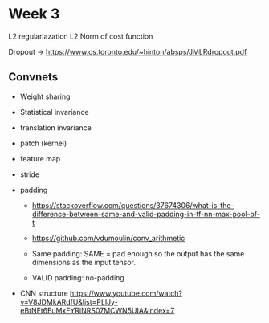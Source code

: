 # Week 3

L2 regulariazation
L2 Norm of cost function

Dropout -> https://www.cs.toronto.edu/~hinton/absps/JMLRdropout.pdf

## Convnets

- Weight sharing
- Statistical invariance
- translation invariance

- patch (kernel)
- feature map
- stride
- padding 
	- https://stackoverflow.com/questions/37674306/what-is-the-difference-between-same-and-valid-padding-in-tf-nn-max-pool-of-t 
	- https://github.com/vdumoulin/conv_arithmetic

	- Same padding: SAME = pad enough so the output has the same dimensions as the input tensor.
	- VALID padding: no-padding

- CNN structure https://www.youtube.com/watch?v=V8JDMkARdfU&list=PLlJy-eBtNFt6EuMxFYRiNRS07MCWN5UIA&index=7